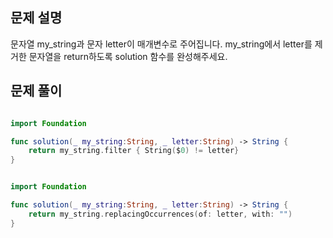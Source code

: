 ## 문제 설명
문자열 my_string과 문자 letter이 매개변수로 주어집니다. my_string에서 letter를 제거한 문자열을 return하도록 solution 함수를 완성해주세요.
<br>

## 문제 풀이

```swift

import Foundation

func solution(_ my_string:String, _ letter:String) -> String {
    return my_string.filter { String($0) != letter}
}
```

```swift

import Foundation

func solution(_ my_string:String, _ letter:String) -> String {
    return my_string.replacingOccurrences(of: letter, with: "")
}
```